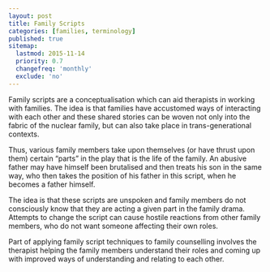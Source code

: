 ```yaml
---
layout: post
title: Family Scripts
categories: [families, terminology]
published: true
sitemap:
  lastmod: 2015-11-14
  priority: 0.7
  changefreq: 'monthly'
  exclude: 'no'
---
```


Family scripts are a conceptualisation which can aid therapists in working with families. The idea is that families have accustomed ways of interacting with each other and these shared stories can be woven not only into the fabric of the nuclear family, but can also take place in trans-generational contexts.

Thus, various family members take upon themselves (or have thrust upon them) certain “parts” in the play that is the life of the family. An abusive father may have himself been brutalised and then treats his son in the same way, who then takes the position of his father in this script, when he becomes a father himself.

The idea is that these scripts are unspoken and family members do not consciously know that they are acting a given part in the family drama. Attempts to change the script can cause hostile reactions from other family members, who do not want someone affecting their own roles.

Part of applying family script techniques to family counselling involves the therapist helping the family members understand their roles and coming up with improved ways of understanding and relating to each other.
